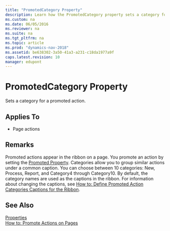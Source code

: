 ```yaml
---
title: "PromotedCategory Property"
description: Learn how the PromotedCategory property sets a category for a promoted action. This article also includes links to more information for your reference.
ms.custom: na
ms.date: 06/05/2016
ms.reviewer: na
ms.suite: na
ms.tgt_pltfrm: na
ms.topic: article
ms.prod: "dynamics-nav-2018"
ms.assetid: be638302-3a50-41a3-a231-c18da1977a9f
caps.latest.revision: 10
manager: edupont
---
```

# PromotedCategory Property
Sets a category for a promoted action.  
  
## Applies To  
  
-   Page actions  
  
## Remarks  
 Promoted actions appear in the ribbon on a page. You promote an action by setting the [Promoted Property](Promoted-Property.md). Categories allow you to group similar actions under a common caption. You can choose between 10 categories: New, Process, Report, and Category4 through Category10. By default, the category names are used as the captions in the ribbon. For information about changing the captions, see [How to: Define Promoted Action Categories Captions for the Ribbon](How-to--Define-Promoted-Action-Categories-Captions-for-the-Ribbon.md).  
  
## See Also  
 [Properties](Properties.md)   
 [How to: Promote Actions on Pages](How-to--Promote-Actions-on-Pages.md)